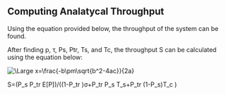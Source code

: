 ## Computing Analatycal Throughput

Using the equation provided below, the throughput of the system can be found.

After finding p, τ, Ps, Ptr, Ts, and Tc, the throughput S can be calculated using the equation below:

<img src="https://latex.codecogs.com/svg.latex?\Large&space;x=\frac{-b\pm\sqrt{b^2-4ac}}{2a}" title="\Large x=\frac{-b\pm\sqrt{b^2-4ac}}{2a}" />

S=(P_s P_tr E[P])/((1-P_tr )σ+P_tr P_s T_s+P_tr (1-P_s)T_c )

